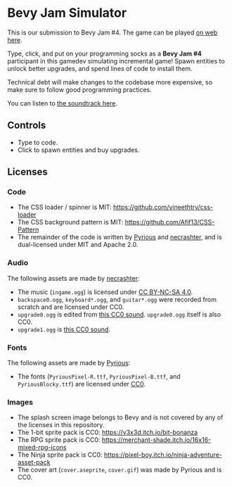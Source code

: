 # Bevy Jam Simulator

This is our submission to Bevy Jam #4. The game can be played [on web here](https://pyrious.itch.io/bevy-jam-simulator).

Type, click, and put on your programming socks as a **Bevy Jam #4** participant in this gamedev simulating incremental game! Spawn entities to unlock better upgrades, and spend lines of code to install them.

Technical debt will make changes to the codebase more expensive, so make sure to follow good programming practices.

You can listen to [the soundtrack here](https://youtu.be/0JXQqLwuy6E).

## Controls

- Type to code.
- Click to spawn entities and buy upgrades.

## Licenses

### Code
- The CSS loader / spinner is MIT: https://github.com/vineethtrv/css-loader
- The CSS background pattern is MIT: https://github.com/Afif13/CSS-Pattern
- The remainder of the code is written by [Pyrious](https://github.com/benfrankel) and [necrashter](https://github.com/necrashter/), and is dual-licensed under MIT and Apache 2.0.

### Audio
The following assets are made by [necrashter](https://github.com/necrashter/):
- The music (`ingame.ogg`) is licensed under [CC BY-NC-SA 4.0](https://creativecommons.org/licenses/by-nc-sa/4.0/).
- `backspace0.ogg`, `keyboard*.ogg`, and `guitar*.ogg` were recorded from scratch and are licensed under CC0.
- `upgrade0.ogg` is edited from [this CC0 sound](https://freesound.org/people/deleted_user_958643/sounds/254980/). `upgrade0.ogg` itself is also CC0.
- `upgrade1.ogg` is [this CC0 sound](https://freesound.org/people/the_semen_incident/sounds/39013/).

### Fonts
The following assets are made by [Pyrious](https://github.com/benfrankel/):
- The fonts (`PyriousPixel-R.ttf`, `PyriousPixel-B.ttf`, and `PyriousBlocky.ttf`) are licensed under [CC0](https://creativecommons.org/public-domain/cc0/).

### Images
- The splash screen image belongs to Bevy and is not covered by any of the licenses in this repository.
- The 1-bit sprite pack is CC0: https://v3x3d.itch.io/bit-bonanza
- The RPG sprite pack is CC0: https://merchant-shade.itch.io/16x16-mixed-rpg-icons
- The Ninja sprite pack is CC0: https://pixel-boy.itch.io/ninja-adventure-asset-pack
- The cover art (`cover.aseprite`, `cover.gif`) was made by Pyrious and is CC0.
